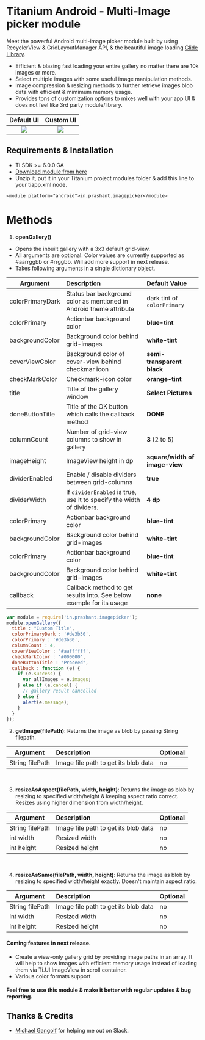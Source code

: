 # Titanium Android - Multi-Image picker module
Meet the powerful Android multi-image picker module built by using RecyclerView & GridLayoutManager API, & the beautiful image loading [Glide Library](https://github.com/bumptech/glide).

* Efficient & blazing fast loading your entire gallery no matter there are 10k images or more.
* Select multiple images with some useful image manipulation methods.
* Image compression & resizing methods to further retrieve images blob data with efficient & mimimum memory usage. 
* Provides tons of customization options to mixes well with your app UI & does not feel like 3rd party module/library.


| Default UI             |  Custom UI |
|:-------------------------:|:-------------------------:|
|  ![](https://github.com/prashantsaini1/titanium-android-imagepicker/blob/master/default.png)   |  ![](https://github.com/prashantsaini1/titanium-android-imagepicker/blob/master/custom.png)  |


## Requirements & Installation
* Ti SDK >= 6.0.0.GA
* [Download module from here](android/dist/in.prashant.imagepicker-android-1.0.0.zip)
* Unzip it, put it in your Titanium project modules folder & add this line to your tiapp.xml <modules> node.

```
<module platform="android">in.prashant.imagepicker</module>
```


# Methods
1. **openGallery()**
* Opens the inbuilt gallery with a 3x3 default grid-view. 
* All arguments are optional. Color values are currently supported as #aarrggbb or #rrggbb. Will add more support in next release.
* Takes following arguments in a single dictionary object.

| Argument        | Description           | Default Value  |
| -------------   |:--------------------- | :------------------------- |
| colorPrimaryDark| Status bar background color as mentioned in Android theme attribute | dark tint of `colorPrimary` |
| colorPrimary    |  Actionbar background color   | **blue-tint** |
| backgroundColor | Background color behind grid-images    | **white-tint** |
| coverViewColor    |  Background color of cover-view behind checkmar icon   | **semi-transparent black** |
| checkMarkColor | Checkmark-icon color    | **orange-tint** |
| title    |  Title of the gallery window   | **Select Pictures** |
| doneButtonTitle | Title of the OK button which calls the callback method    | **DONE** |
| columnCount    |  Number of grid-view columns to show in gallery   | **3** (2 to 5) |
| imageHeight | ImageView height in dp    | **square/width of image-view** |
| dividerEnabled    |  Enable / disable dividers between grid-columns   | **true** |
| dividerWidth | If `dividerEnabled` is true, use it to specify the width of dividers.    | **4 dp** |
| colorPrimary    |  Actionbar background color   | **blue-tint** |
| backgroundColor | Background color behind grid-images    | **white-tint** |
| colorPrimary    |  Actionbar background color   | **blue-tint** |
| backgroundColor | Background color behind grid-images    | **white-tint** |
| callback | Callback method to get results into. See below example for its usage    | **none** |

```javascript
var module = require('in.prashant.imagepicker');
module.openGallery({
  title : "Custom Title",
  colorPrimaryDark : '#de3b30',
  colorPrimary : '#de3b30',
  columnCount : 4,
  coverViewColor : '#aaffffff',
  checkMarkColor : '#000000',
  doneButtonTitle : "Proceed",
  callback : function (e) {
    if (e.success) {
      var allImages = e.images;
    } else if (e.cancel) {
      // gallery result cancelled
    } else {
      alert(e.message);
    }
  }
});
```


2. **getImage(filePath)**: Returns the image as blob by passing String filepath.

| Argument        | Description           | Optional  |
| -------------   |:--------------------- | :------------------------- |
| String filePath | Image file path to get its blob data | no |

</br>

3. **resizeAsAspect(filePath, width, height)**: Returns the image as blob by resizing to specified width/height & keeping aspect ratio correct. Resizes using higher dimension from width/height. 

| Argument        | Description           | Optional  |
| -------------   |:--------------------- | :------------------------- |
| String filePath | Image file path to get its blob data | no |
| int width    |  Resized width   | no |
| int height    |  Resized height   | no |

</br>

4. **resizeAsSame(filePath, width, height)**: Returns the image as blob by resizing to specified width/height exactly. Doesn't maintain aspect ratio.

| Argument        | Description           | Optional  |
| -------------   |:--------------------- | :------------------------- |
| String filePath | Image file path to get its blob data | no |
| int width    |  Resized width   | no |
| int height    |  Resized height   | no |

#### Coming features in next release.
* Create a view-only gallery grid by providing image paths in an array. It will help to show images with efficient memory usage instead of loading them via Ti.UI.ImageView in scroll container.
* Various color formats support

#### Feel free to use this module & make it better with regular updates & bug reporting.

## Thanks & Credits
* [Michael Gangolf](https://github.com/m1ga) for helping me out on Slack.

